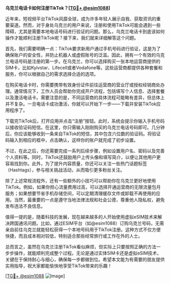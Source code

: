 **乌克兰电话卡如何注册TikTok？[[TG💪+ @esim1088](https://t.me/s/esim1088)]**

近年来，短视频平台TikTok风靡全球，成为许多年轻人展示自我、获取资讯的重要渠道。然而，对于身处乌克兰的用户来说，注册和使用TikTok可能会遇到一些障碍，尤其是需要本地电话号码进行验证的问题。那么，乌克兰电话卡到底该如何操作才能顺利注册TikTok呢？接下来，我们就来详细解答这个问题。

首先，我们需要明确一点：TikTok要求新用户通过手机号码进行验证，这是为了确保账户的安全性，并防止机器人或虚假账号的泛滥。因此，拥有一个有效的乌克兰电话号码是注册的第一步。在乌克兰，你可以选择购买一张本地运营商提供的SIM卡，比如Kyivstar、Lifecell或者Vodafone等。这些运营商都提供各种套餐和服务，你可以根据自己的需求选择合适的选项。

在购买电话卡时，你需要携带有效身份证件前往运营商的营业厅或授权经销商处办理。通常情况下，工作人员会帮助你完成开户流程，包括填写个人信息、选择套餐以及激活电话卡。需要注意的是，不同运营商的具体流程可能略有差异，但总体上并不复杂。一旦电话卡成功激活，你就可以开始下一步——下载并安装TikTok应用程序了。

下载完TikTok后，打开应用并点击“注册”按钮。此时，系统会提示你输入手机号码以接收验证码短信。在这里，你只需输入刚刚购买的乌克兰电话号码即可。几分钟后，你应该能够收到一条来自TikTok的短信，其中包含六位数的验证码。将验证码输入到相应的框中，点击确认，这样你的账户就完成了初步设置。

不过，在此之后，你还需要完成一系列后续步骤，例如设置用户名、密码以及完善个人资料等。同时，TikTok还鼓励用户上传头像和填写简介，以便让其他用户更容易找到你。此外，为了提升内容质量，你还可以关注一些热门话题标签（Hashtags），参与相关挑战活动，从而吸引更多粉丝关注。

除了上述常规流程外，还有一些额外的小技巧可以帮助你在乌克兰更好地使用TikTok。例如，如果你担心流量费用过高，可以选择开通运营商的无限流量包月服务；如果想要节省手机存储空间，可以定期清理缓存文件或卸载不再使用的应用。当然，最重要的一点是遵守当地法律法规和社会公德，尊重他人隐私权，避免发布违法不良信息。

值得一提的是，随着科技的发展，现在越来越多的人开始使用虚拟eSIM技术来解决跨国通讯问题。比如，通过ESIM平台（如@esim1088）订购乌克兰号码，无需亲自前往乌克兰就能轻松获得一个本地号码用于TikTok注册。这种方式不仅方便快捷，而且成本相对较低，特别适合那些经常旅行或工作在外的人士。

总而言之，虽然在乌克兰注册TikTok看似麻烦，但实际上只要按照正确的方法一步步操作，就能顺利完成整个过程。无论是通过实体SIM卡还是虚拟eSIM技术，关键在于保持耐心与细心，确保每一步都做到位。希望本文能为有需要的朋友提供实用指导，祝大家都能愉快地享受TikTok带来的乐趣！

[[TG💪+ @esim1088](https://t.me/s/esim1088) ![Image](https://i.postimg.cc/4NQfJmqS/Snipaste-2025-05-13-00-14-12.png)]
